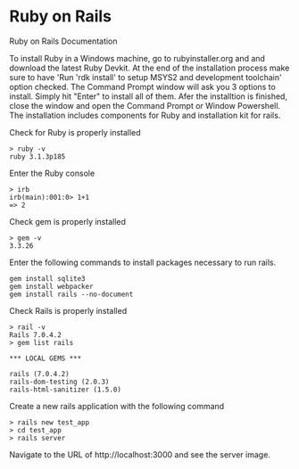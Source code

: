 # Ruby on Rails
Ruby on Rails Documentation

To install Ruby in a Windows machine, go to rubyinstaller.org and and download the latest Ruby Devkit. At the end of the installation process make sure to have 'Run 'rdk install' to setup MSYS2 and development toolchain' option checked. The Command Prompt window will ask you 3 options to install. Simply hit "Enter" to install all of them. Afer the installtion is finished, close the window and open the Command Prompt or Window Powershell. The installation includes components for Ruby and installation kit for rails. 

Check for Ruby is properly installed
```shell
> ruby -v
ruby 3.1.3p185
```

Enter the Ruby console
```shell
> irb
irb(main):001:0> 1+1
=> 2
```

Check gem is properly installed
```shell
> gem -v
3.3.26
```

Enter the following commands to install packages necessary to run rails.
```shell
gem install sqlite3
gem install webpacker
gem install rails --no-document
```

Check Rails is properly installed
```shell
> rail -v
Rails 7.0.4.2
> gem list rails

*** LOCAL GEMS ***

rails (7.0.4.2)
rails-dom-testing (2.0.3)
rails-html-sanitizer (1.5.0)
```

Create a new rails application with the following command
```shell
> rails new test_app
> cd test_app
> rails server
```

Navigate to the URL of http://localhost:3000 and see the server image.





